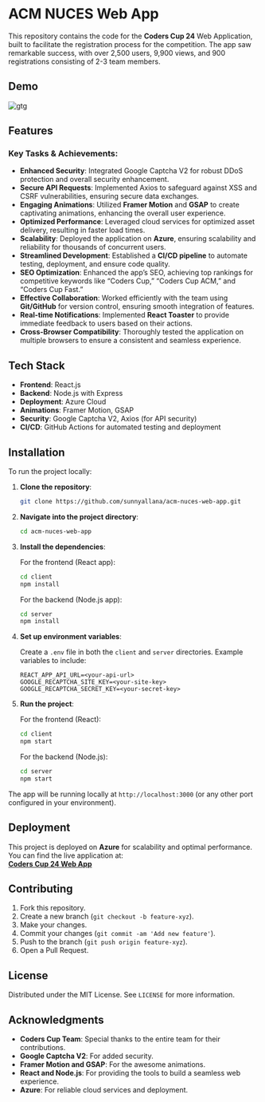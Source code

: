 # ACM NUCES Web App

This repository contains the code for the **Coders Cup 24** Web Application, built to facilitate the registration process for the competition. The app saw remarkable success, with over 2,500 users, 9,900 views, and 900 registrations consisting of 2-3 team members.

## Demo
![gtg](https://github.com/user-attachments/assets/ecd32989-f3ea-4b28-9de7-2efb7073ec7a)
  
## Features

### Key Tasks & Achievements:
- **Enhanced Security**: Integrated Google Captcha V2 for robust DDoS protection and overall security enhancement.
- **Secure API Requests**: Implemented Axios to safeguard against XSS and CSRF vulnerabilities, ensuring secure data exchanges.
- **Engaging Animations**: Utilized **Framer Motion** and **GSAP** to create captivating animations, enhancing the overall user experience.
- **Optimized Performance**: Leveraged cloud services for optimized asset delivery, resulting in faster load times.
- **Scalability**: Deployed the application on **Azure**, ensuring scalability and reliability for thousands of concurrent users.
- **Streamlined Development**: Established a **CI/CD pipeline** to automate testing, deployment, and ensure code quality.
- **SEO Optimization**: Enhanced the app’s SEO, achieving top rankings for competitive keywords like “Coders Cup,” “Coders Cup ACM,” and “Coders Cup Fast.”
- **Effective Collaboration**: Worked efficiently with the team using **Git/GitHub** for version control, ensuring smooth integration of features.
- **Real-time Notifications**: Implemented **React Toaster** to provide immediate feedback to users based on their actions.
- **Cross-Browser Compatibility**: Thoroughly tested the application on multiple browsers to ensure a consistent and seamless experience.

## Tech Stack

- **Frontend**: React.js
- **Backend**: Node.js with Express
- **Deployment**: Azure Cloud
- **Animations**: Framer Motion, GSAP
- **Security**: Google Captcha V2, Axios (for API security)
- **CI/CD**: GitHub Actions for automated testing and deployment

## Installation

To run the project locally:

1. **Clone the repository**:

    ```bash
    git clone https://github.com/sunnyallana/acm-nuces-web-app.git
    ```

2. **Navigate into the project directory**:

    ```bash
    cd acm-nuces-web-app
    ```

3. **Install the dependencies**:

    For the frontend (React app):

    ```bash
    cd client
    npm install
    ```

    For the backend (Node.js app):

    ```bash
    cd server
    npm install
    ```

4. **Set up environment variables**:

    Create a `.env` file in both the `client` and `server` directories. Example variables to include:
    
    ```env
    REACT_APP_API_URL=<your-api-url>
    GOOGLE_RECAPTCHA_SITE_KEY=<your-site-key>
    GOOGLE_RECAPTCHA_SECRET_KEY=<your-secret-key>
    ```

5. **Run the project**:

    For the frontend (React):

    ```bash
    cd client
    npm start
    ```

    For the backend (Node.js):

    ```bash
    cd server
    npm start
    ```

The app will be running locally at `http://localhost:3000` (or any other port configured in your environment).

## Deployment

This project is deployed on **Azure** for scalability and optimal performance. You can find the live application at:  
[**Coders Cup 24 Web App**](https://coderscup.acmnuceskhi.com)

## Contributing

1. Fork this repository.
2. Create a new branch (`git checkout -b feature-xyz`).
3. Make your changes.
4. Commit your changes (`git commit -am 'Add new feature'`).
5. Push to the branch (`git push origin feature-xyz`).
6. Open a Pull Request.

## License

Distributed under the MIT License. See `LICENSE` for more information.

## Acknowledgments

- **Coders Cup Team**: Special thanks to the entire team for their contributions.
- **Google Captcha V2**: For added security.
- **Framer Motion and GSAP**: For the awesome animations.
- **React and Node.js**: For providing the tools to build a seamless web experience.
- **Azure**: For reliable cloud services and deployment.

